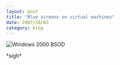 ```yaml
---
layout: post
title: "Blue screens on virtual machines"
date: 2007/10/03
category: blog
---
```


![Windows 2000 BSOD](https://s3.amazonaws.com/mohundro/blog/WindowsLiveWriter/Bluescreensonvirtualmachines_88F8/image.png)  

\*sigh\*

